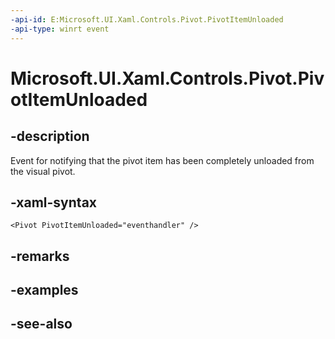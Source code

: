 ```yaml
---
-api-id: E:Microsoft.UI.Xaml.Controls.Pivot.PivotItemUnloaded
-api-type: winrt event
---
```


<!-- Event syntax
public event Windows.Foundation.TypedEventHandler PivotItemUnloaded<Windows.UI.Xaml.Controls.Pivot,  Windows.UI.Xaml.Controls.PivotItemEventArgs>
-->

# Microsoft.UI.Xaml.Controls.Pivot.PivotItemUnloaded

## -description
Event for notifying that the pivot item has been completely unloaded from the visual pivot.

## -xaml-syntax
```xaml
<Pivot PivotItemUnloaded="eventhandler" />
```


## -remarks

## -examples

## -see-also
